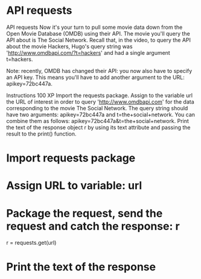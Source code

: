 # API requests

API requests
Now it's your turn to pull some movie data down from the Open Movie Database (OMDB) using their API. The movie you'll query the API about is The Social Network. Recall that, in the video, to query the API about the movie Hackers, Hugo's query string was 'http://www.omdbapi.com/?t=hackers' and had a single argument t=hackers.

Note: recently, OMDB has changed their API: you now also have to specify an API key. This means you'll have to add another argument to the URL: apikey=72bc447a.

Instructions
100 XP
Import the requests package.
Assign to the variable url the URL of interest in order to query 'http://www.omdbapi.com' for the data corresponding to the movie The Social Network. The query string should have two arguments: apikey=72bc447a and t=the+social+network. You can combine them as follows: apikey=72bc447a&t=the+social+network.
Print the text of the response object r by using its text attribute and passing the result to the print() function.

# Import requests package


# Assign URL to variable: url


# Package the request, send the request and catch the response: r
r = requests.get(url)

# Print the text of the response

